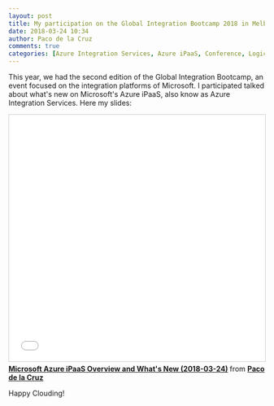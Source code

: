 ```yaml
---
layout: post
title: My participation on the Global Integration Bootcamp 2018 in Melbourne
date: 2018-03-24 10:34
author: Paco de la Cruz
comments: true
categories: [Azure Integration Services, Azure iPaaS, Conference, Logic Apps]
---
```

This year, we had the second edition of the Global Integration Bootcamp, an event focused on the integration platforms of Microsoft. I participated talked about what's new on Microsoft's Azure iPaaS, also know as Azure Integration Services. Here my slides:

<iframe src="//www.slideshare.net/slideshow/embed_code/key/kUZCC5CoVADtbU" width="595" height="485" frameborder="0" marginwidth="0" marginheight="0" scrolling="no" style="border:1px solid #CCC; border-width:1px; margin-bottom:5px; max-width: 100%;" allowfullscreen> </iframe> <div style="margin-bottom:5px"> <strong> <a href="//www.slideshare.net/pacodelac/microsoft-azure-ipaas-overview-and-whats-new-gib-2018" title="Microsoft Azure iPaaS Overview and What&#x27;s New (2018-03-24)" target="_blank">Microsoft Azure iPaaS Overview and What&#x27;s New (2018-03-24)</a> </strong> from <strong><a href="https://www.slideshare.net/pacodelac" target="_blank">Paco de la Cruz</a></strong> </div>

Happy Clouding!
